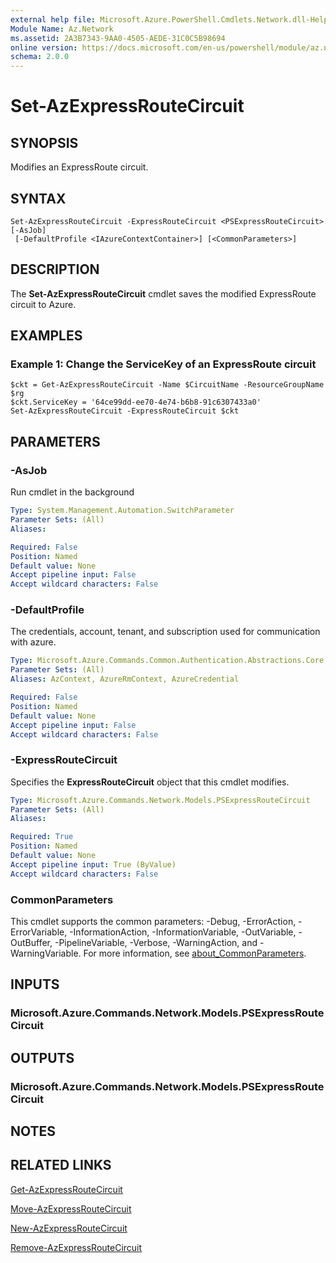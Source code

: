 ```yaml
---
external help file: Microsoft.Azure.PowerShell.Cmdlets.Network.dll-Help.xml
Module Name: Az.Network
ms.assetid: 2A3B7343-9AA0-4505-AEDE-31C0C5B98694
online version: https://docs.microsoft.com/en-us/powershell/module/az.network/set-azexpressroutecircuit
schema: 2.0.0
---
```


# Set-AzExpressRouteCircuit

## SYNOPSIS
Modifies an ExpressRoute circuit.

## SYNTAX

```
Set-AzExpressRouteCircuit -ExpressRouteCircuit <PSExpressRouteCircuit> [-AsJob]
 [-DefaultProfile <IAzureContextContainer>] [<CommonParameters>]
```

## DESCRIPTION
The **Set-AzExpressRouteCircuit** cmdlet saves the modified ExpressRoute circuit to Azure.

## EXAMPLES

### Example 1: Change the ServiceKey of an ExpressRoute circuit
```
$ckt = Get-AzExpressRouteCircuit -Name $CircuitName -ResourceGroupName $rg
$ckt.ServiceKey = '64ce99dd-ee70-4e74-b6b8-91c6307433a0'
Set-AzExpressRouteCircuit -ExpressRouteCircuit $ckt
```

## PARAMETERS

### -AsJob
Run cmdlet in the background

```yaml
Type: System.Management.Automation.SwitchParameter
Parameter Sets: (All)
Aliases:

Required: False
Position: Named
Default value: None
Accept pipeline input: False
Accept wildcard characters: False
```

### -DefaultProfile
The credentials, account, tenant, and subscription used for communication with azure.

```yaml
Type: Microsoft.Azure.Commands.Common.Authentication.Abstractions.Core.IAzureContextContainer
Parameter Sets: (All)
Aliases: AzContext, AzureRmContext, AzureCredential

Required: False
Position: Named
Default value: None
Accept pipeline input: False
Accept wildcard characters: False
```

### -ExpressRouteCircuit
Specifies the **ExpressRouteCircuit** object that this cmdlet modifies.

```yaml
Type: Microsoft.Azure.Commands.Network.Models.PSExpressRouteCircuit
Parameter Sets: (All)
Aliases:

Required: True
Position: Named
Default value: None
Accept pipeline input: True (ByValue)
Accept wildcard characters: False
```

### CommonParameters
This cmdlet supports the common parameters: -Debug, -ErrorAction, -ErrorVariable, -InformationAction, -InformationVariable, -OutVariable, -OutBuffer, -PipelineVariable, -Verbose, -WarningAction, and -WarningVariable. For more information, see [about_CommonParameters](http://go.microsoft.com/fwlink/?LinkID=113216).

## INPUTS

### Microsoft.Azure.Commands.Network.Models.PSExpressRouteCircuit

## OUTPUTS

### Microsoft.Azure.Commands.Network.Models.PSExpressRouteCircuit

## NOTES

## RELATED LINKS

[Get-AzExpressRouteCircuit](./Get-AzExpressRouteCircuit.md)

[Move-AzExpressRouteCircuit](./Move-AzExpressRouteCircuit.md)

[New-AzExpressRouteCircuit](./New-AzExpressRouteCircuit.md)

[Remove-AzExpressRouteCircuit](./Remove-AzExpressRouteCircuit.md)
